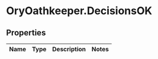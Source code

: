 # OryOathkeeper.DecisionsOK

## Properties
Name | Type | Description | Notes
------------ | ------------- | ------------- | -------------


